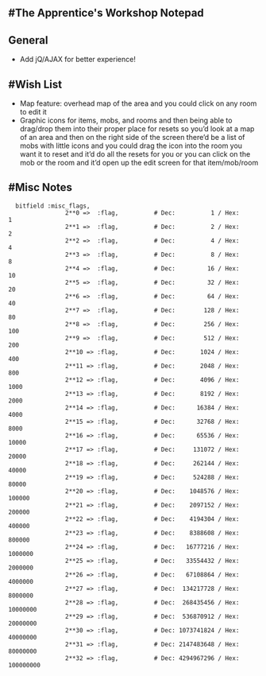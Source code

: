 #The Apprentice's Workshop Notepad
---

## General
* Add jQ/AJAX for better experience!

#Wish List
---
* Map feature: overhead map of the area and you could click on any room to edit it
* Graphic icons for items, mobs, and rooms and then being able to drag/drop them into their proper place for resets so you’d look at a map of an area and then on the right side of the screen there’d be a list of mobs with little icons and you could drag the icon into the room you want it to reset and it’d do all the resets for you or you can click on the mob or the room and it’d open up the edit screen for that item/mob/room





#Misc Notes
---

      bitfield :misc_flags, 
                    2**0 =>  :flag,          # Dec:          1 / Hex:         1
                    2**1 =>  :flag,          # Dec:          2 / Hex:         2
                    2**2 =>  :flag,          # Dec:          4 / Hex:         4
                    2**3 =>  :flag,          # Dec:          8 / Hex:         8
                    2**4 =>  :flag,          # Dec:         16 / Hex:        10
                    2**5 =>  :flag,          # Dec:         32 / Hex:        20
                    2**6 =>  :flag,          # Dec:         64 / Hex:        40
                    2**7 =>  :flag,          # Dec:        128 / Hex:        80
                    2**8 =>  :flag,          # Dec:        256 / Hex:       100
                    2**9 =>  :flag,          # Dec:        512 / Hex:       200
                    2**10 => :flag,          # Dec:       1024 / Hex:       400
                    2**11 => :flag,          # Dec:       2048 / Hex:       800
                    2**12 => :flag,          # Dec:       4096 / Hex:      1000
                    2**13 => :flag,          # Dec:       8192 / Hex:      2000
                    2**14 => :flag,          # Dec:      16384 / Hex:      4000
                    2**15 => :flag,          # Dec:      32768 / Hex:      8000
                    2**16 => :flag,          # Dec:      65536 / Hex:     10000
                    2**17 => :flag,          # Dec:     131072 / Hex:     20000
                    2**18 => :flag,          # Dec:     262144 / Hex:     40000
                    2**19 => :flag,          # Dec:     524288 / Hex:     80000
                    2**20 => :flag,          # Dec:    1048576 / Hex:    100000
                    2**21 => :flag,          # Dec:    2097152 / Hex:    200000
                    2**22 => :flag,          # Dec:    4194304 / Hex:    400000
                    2**23 => :flag,          # Dec:    8388608 / Hex:    800000
                    2**24 => :flag,          # Dec:   16777216 / Hex:   1000000
                    2**25 => :flag,          # Dec:   33554432 / Hex:   2000000
                    2**26 => :flag,          # Dec:   67108864 / Hex:   4000000
                    2**27 => :flag,          # Dec:  134217728 / Hex:   8000000
                    2**28 => :flag,          # Dec:  268435456 / Hex:  10000000
                    2**29 => :flag,          # Dec:  536870912 / Hex:  20000000
                    2**30 => :flag,          # Dec: 1073741824 / Hex:  40000000
                    2**31 => :flag,          # Dec: 2147483648 / Hex:  80000000
                    2**32 => :flag,          # Dec: 4294967296 / Hex: 100000000



